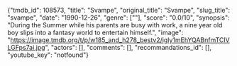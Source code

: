 {"tmdb_id": 108573, "title": "Svampe", "original_title": "Svampe", "slug_title": "svampe", "date": "1990-12-26", "genre": [""], "score": "0.0/10", "synopsis": "During the Summer while his parents are busy with work, a nine year old boy slips into a fantasy world to entertain himself.", "image": "https://image.tmdb.org/t/p/w185_and_h278_bestv2/igly1mEhYQABnfmTClVLGFps7ai.jpg", "actors": [], "comments": [], "recommandations_id": [], "youtube_key": "notfound"}